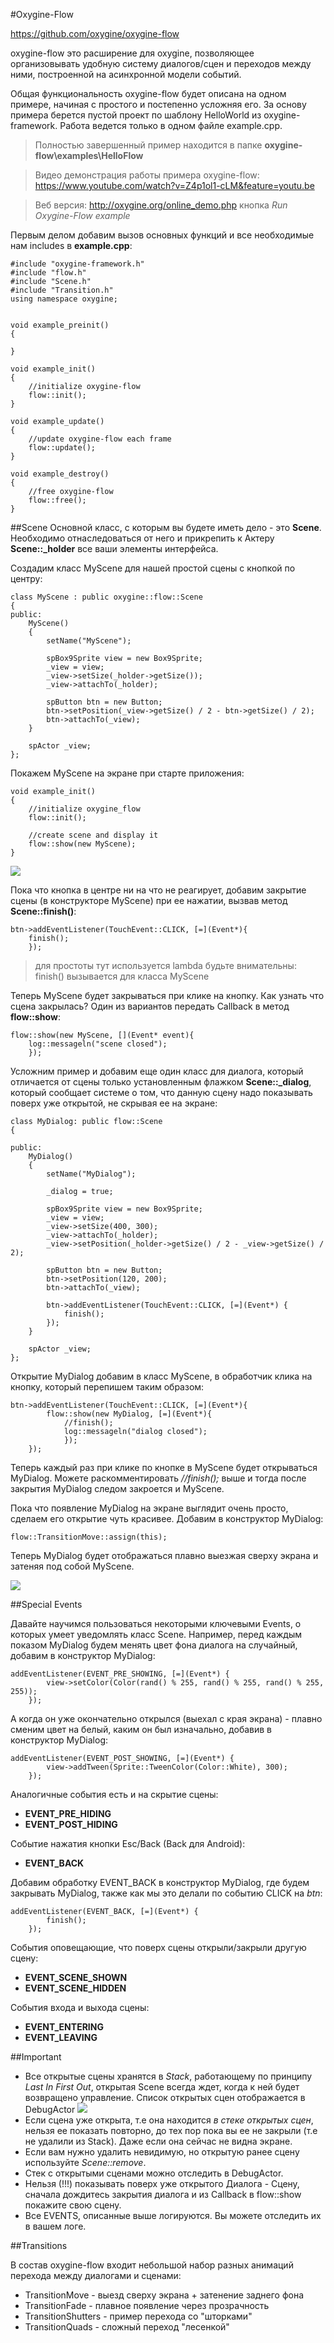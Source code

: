 #Oxygine-Flow

https://github.com/oxygine/oxygine-flow

oxygine-flow это расширение для oxygine, позволяющее организовывать удобную систему диалогов/сцен и переходов между ними, построенной на асинхронной модели событий.


Общая функциональность oxygine-flow будет описана на одном примере, начиная с простого и постепенно усложняя его.
За основу примера берется пустой проект по шаблону HelloWorld из oxygine-framework. Работа ведется только в одном файле example.cpp.

> Полностью завершенный пример находится в папке **oxygine-flow\examples\HelloFlow**

> Видео демонстрация работы примера oxygine-flow: https://www.youtube.com/watch?v=Z4p1ol1-cLM&feature=youtu.be

> Веб версия: http://oxygine.org/online_demo.php кнопка *Run Oxygine-Flow example*

Первым делом добавим вызов основных функций и все необходимые нам includes в **example.cpp**:

	#include "oxygine-framework.h"
	#include "flow.h"
	#include "Scene.h"
	#include "Transition.h"
	using namespace oxygine;


	void example_preinit()
	{

	}

	void example_init()
	{
		//initialize oxygine-flow
		flow::init();
	}

	void example_update()
	{
		//update oxygine-flow each frame
	    flow::update();
	}

	void example_destroy()
	{
		//free oxygine-flow
	    flow::free();
	}



##Scene
Основной класс, с которым вы будете иметь дело - это **Scene**.
Необходимо отнаследоваться от него и прикрепить к Актеру **Scene::_holder** все ваши элементы интерфейса.


Cоздадим класс MyScene для нашей простой сцены с кнопкой по центру:
	
	class MyScene : public oxygine::flow::Scene
	{
	public:
		MyScene()
		{
			setName("MyScene");

			spBox9Sprite view = new Box9Sprite;
			_view = view;
			_view->setSize(_holder->getSize());		
			_view->attachTo(_holder);

			spButton btn = new Button;
			btn->setPosition(_view->getSize() / 2 - btn->getSize() / 2);
			btn->attachTo(_view);
		}

		spActor _view;
	};



Покажем MyScene на экране при старте приложения:

	void example_init()
	{
		//initialize oxygine_flow
		flow::init();

		//create scene and display it
	    flow::show(new MyScene);
	}


![](img/flow1.png)

Пока что кнопка в центре ни на что не реагирует, добавим закрытие сцены (в конструкторе MyScene) при ее нажатии, вызвав метод **Scene::finish()**:

	btn->addEventListener(TouchEvent::CLICK, [=](Event*){
		finish();
		});

> для простоты тут используется lambda
> будьте внимательны: finish() вызывается для класса MyScene

Теперь MyScene будет закрываться при клике на кнопку. Как узнать что сцена закрылась? Один из вариантов передать Callback в метод **flow::show**:

	flow::show(new MyScene, [](Event* event){
		log::messageln("scene closed");
		});

Усложним пример и добавим еще один класс для диалога, который отличается от сцены только установленным флажком **Scene::_dialog**, который сообщает системе о том, что данную сцену надо показывать поверх уже открытой, не скрывая ее на экране:

	class MyDialog: public flow::Scene
	{

	public:
		MyDialog()
		{
			setName("MyDialog");
			
			_dialog = true;

			spBox9Sprite view = new Box9Sprite;
			_view = view;
			_view->setSize(400, 300);
			_view->attachTo(_holder);
			_view->setPosition(_holder->getSize() / 2 - _view->getSize() / 2);

			spButton btn = new Button;
			btn->setPosition(120, 200);
			btn->attachTo(_view);

			btn->addEventListener(TouchEvent::CLICK, [=](Event*) {
				finish();
			});
		}

		spActor _view;
	};


Открытие MyDialog добавим в класс MyScene, в обработчик клика на кнопку, который перепишем таким образом:

	btn->addEventListener(TouchEvent::CLICK, [=](Event*){
			flow::show(new MyDialog, [=](Event*){
				//finish();
				log::messageln("dialog closed");
				});
		});		

Теперь каждый раз при клике по кнопке в MyScene будет открываться MyDialog. Можете раскомментировать *//finish();* выше и тогда после закрытия MyDialog следом закроется и MyScene.

Пока что появление MyDialog на экране выглядит очень просто, сделаем его открытие чуть красивее. Добавим в конструктор MyDialog:

	flow::TransitionMove::assign(this);

Теперь MyDialog будет отображаться плавно выезжая сверху экрана и затеняя под собой MyScene.

![](img/flow2.png)

##Special Events

Давайте научимся пользоваться некоторыми ключевыми Events, о которых умеет уведомлять класс Scene.
Например, перед каждым показом MyDialog будем менять цвет фона диалога на случайный, добавим в конструктор MyDialog:

	addEventListener(EVENT_PRE_SHOWING, [=](Event*) {
			view->setColor(Color(rand() % 255, rand() % 255, rand() % 255, 255));
		});

А когда он уже окончательно открылся (выехал с края экрана) - плавно сменим цвет на белый, каким он был изначально, добавив в конструктор MyDialog:
	
	addEventListener(EVENT_POST_SHOWING, [=](Event*) {
			view->addTween(Sprite::TweenColor(Color::White), 300);
		});

Аналогичные события есть и на скрытие сцены:

- **EVENT_PRE_HIDING**
- **EVENT_POST_HIDING**


Событие нажатия кнопки Esc/Back (Back для Android):

- **EVENT_BACK**

Добавим обработку EVENT_BACK в конструктор MyDialog, где будем закрывать MyDialog, также как мы это делали по событию CLICK на *btn*:

	addEventListener(EVENT_BACK, [=](Event*) {
			finish();
		});



События оповещающие, что поверх сцены открыли/закрыли другую сцену:

- **EVENT_SCENE_SHOWN**
- **EVENT_SCENE_HIDDEN**

События входа и выхода сцены:

- **EVENT_ENTERING**
- **EVENT_LEAVING**


##Important

- Все открытые сцены хранятся в *Stack*, работающему по принципу *Last In First Out*, открытая Scene всегда ждет, когда к ней будет возвращено управление. Список открытых сцен отображается в DebugActor ![](img/flow3.png)
- Если сцена уже открыта, т.е она находится *в стеке открытых сцен*, нельзя ее показать повторно, до тех пор пока вы ее не закрыли (т.е не удалили из Stack). Даже если она сейчас не видна экране.
- Если вам нужно удалить невидимую, но открытую ранее сцену используйте *Scene::remove*.
- Стек с открытыми сценами можно отследить в DebugActor.
- Нельзя (!!!) показывать поверх уже открытого Диалога - Сцену, сначала дождитесь закрытия диалога и из Callback в flow::show покажите свою сцену.
- Все EVENTS, описанные выше логируются. Вы можете отследить их в вашем логе.



##Transitions

В состав oxygine-flow входит небольшой набор разных анимаций перехода между диалогами и сценами:

- TransitionMove - выезд сверху экрана + затенение заднего фона
- TransitionFade - плавное появление через прозрачность
- TransitionShutters - пример перехода со "шторками"
- TransitionQuads - сложный переход "лесенкой"